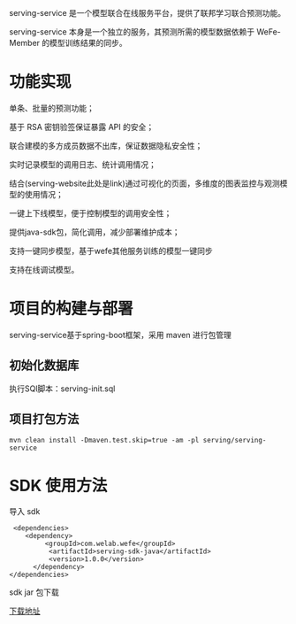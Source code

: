 serving-service 是一个模型联合在线服务平台，提供了联邦学习联合预测功能。

serving-service 本身是一个独立的服务，其预测所需的模型数据依赖于 WeFe-Member 的模型训练结果的同步。

# 功能实现

单条、批量的预测功能；

基于 RSA 密钥验签保证暴露 API 的安全；

联合建模的多方成员数据不出库，保证数据隐私安全性；

实时记录模型的调用日志、统计调用情况；

结合(serving-website此处是link)通过可视化的页面，多维度的图表监控与观测模型的使用情况；

一键上下线模型，便于控制模型的调用安全性；

提供java-sdk包，简化调用，减少部署维护成本；

支持一键同步模型，基于wefe其他服务训练的模型一键同步

支持在线调试模型。

# 项目的构建与部署

serving-service基于spring-boot框架，采用 maven 进行包管理

## 初始化数据库

执行SQl脚本：serving-init.sql

## 项目打包方法

```
mvn clean install -Dmaven.test.skip=true -am -pl serving/serving-service
```

# SDK 使用方法

导入 sdk

```maven
 <dependencies>
    <dependency>
         <groupId>com.welab.wefe</groupId>
          <artifactId>serving-sdk-java</artifactId>
          <version>1.0.0</version>
      </dependency>
</dependencies>
```

sdk jar 包下载

[下载地址]()